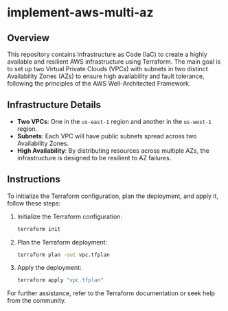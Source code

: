 # implement-aws-multi-az

## Overview

This repository contains Infrastructure as Code (IaC) to create a highly available and resilient AWS infrastructure using Terraform. The main goal is to set up two Virtual Private Clouds (VPCs) with subnets in two distinct Availability Zones (AZs) to ensure high availability and fault tolerance, following the principles of the AWS Well-Architected Framework.

## Infrastructure Details

- **Two VPCs**: One in the `us-east-1` region and another in the `us-west-1` region.
- **Subnets**: Each VPC will have public subnets spread across two Availability Zones.
- **High Availability**: By distributing resources across multiple AZs, the infrastructure is designed to be resilient to AZ failures.

## Instructions

To initialize the Terraform configuration, plan the deployment, and apply it, follow these steps:

1. Initialize the Terraform configuration:
    ```sh
    terraform init
    ```

2. Plan the Terraform deployment:
    ```sh
    terraform plan -out vpc.tfplan
    ```

3. Apply the deployment:
    ```sh
    terraform apply "vpc.tfplan"
    ```

For further assistance, refer to the Terraform documentation or seek help from the community.
